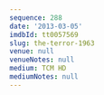 ```yaml
---
sequence: 288
date: '2013-03-05'
imdbId: tt0057569
slug: the-terror-1963
venue: null
venueNotes: null
medium: TCM HD
mediumNotes: null
---
```


